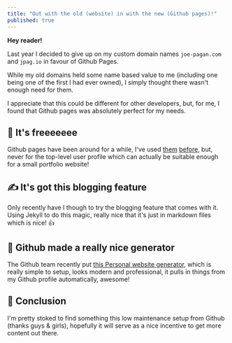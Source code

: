 ```yaml
---
title: "Out with the old (website) in with the new (Github pages)!"
published: true
---
```


**Hey reader!**

Last year I decided to give up on my custom domain names `joe-pagan.com` and `jpag.io` in favour of Github Pages.

While my old domains held some name based value to me (including one being one of the first I had ever owned), I simply thought there wasn't enough need for them.

I appreciate that this could be different for other developers, but, for me, I found that Github pages was absolutely perfect for my needs.

## 🥳 It's freeeeeee

Github pages have been around for a while, I've used [them](https://joepagan.github.io/GetSchwifty.js/) [before](https://joepagan.github.io/dogey.js/), but, never for the top-level user profile which can actually be suitable enough for a small portfolio website!

## ✍️ It's got this blogging feature

Only recently have I though to try the blogging feature that comes with it. Using Jekyll to do this magic, really nice that it's just in markdown files which is nice! 👍

## 🐙 Github made a really nice generator

The Github team recently put [this Personal website generator](https://github.dev/), which is really simple to setup, looks modern and professional, it pulls in things from my Github profile automatically, awesome!

## 🤔 Conclusion

I'm pretty stoked to find something this low maintenance setup from Github (thanks guys & girls), hopefully it will serve as a nice incentive to get more content out there.
